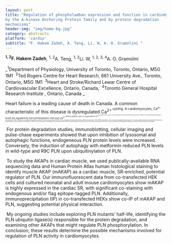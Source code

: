 ```yaml
---
layout: post
title: "Regulation of phospholamban expression and function in cardiomyocytes
by the A-kinase Anchoring Protein family and by protein degradation
mechanisms"
header-img: "img/home-bg.jpg"
category: abstracts
platform: 'cardio'
subtitle: "F. Hakem Zadeh, A. Teng, Li. W, A. O. Gramolini "
---
```

**<sup>1, 2</sup>F. Hakem Zadeh**, <sup>1, 2</sup>A. Teng, <sup>1, 2</sup>Li. W,
<sup>1, 2, 3, 4</sup>A. O. Gramolini 

_<sup>1</sup>Department of Physiology, University of Toronto, Toronto, Ontario,
M5G 1M1 
<sup>2</sup>Ted Rogers Centre for Heart Research, 661 University Ave., Toronto,
Ontario, M5G 1M1 
<sup>3</sup>Heart and Stroke/Richard Lewar Centre of Cardiovascular Excellence,
Ontario, Canada, 
<sup>4</sup>Toronto General Hospital Research Institute , Ontario, Canada _

Heart failure is a leading cause of death in Canada. A common
characteristic of this disease is dysregulated Ca<sup>2+<sup> cycling. In
cardiomyocytes, Ca<sup>2+<sup> levels are regulated by Sarco(endo)plasmic
reticulum Ca<sup>2+<sup>-ATPase (SERCA), which is responsible for Ca<sup>2+<sup> uptake
from the cytosol into the sarcoplasmic reticulum (SR) following
contraction. SERCA is reversibly inhibited by binding of Phospholamban
(PLN). PLN inhibition is regulated through phosphorylation of Ser16 by
protein kinase A (PKA). We have identified and characterized 3 human PLN
genetic mutations – R9C, R14Del, and L39stop – were associated with
dilated cardiomyopathy. Our studies revealed that these mutants exhibit
altered protein phosphorylation, protein stabilities and localization.
Therefore, we are interested in investigating the mechanisms by which
PLN is phosphorylated, with specific focus on A-kinase anchoring
proteins (AKAPs), as well as exploring the PLN degradation pathways, and
how PLN mutants alter these pathways.  

 For protein degradation studies, immunoblotting, cellular imaging and
pulse-chase experiments showed that upon inhibition of lysosomal and
autophagic functions, endogeneous PLN protein levels were increased.
Conversely, the induction of autophagy with metformin reduced PLN levels
in wild-type and R9C PLN upon ubiquitinylation of PLN.   

 To study the AKAPs in cardiac muscle, we used publically-available RNA
sequencing data and Human Protein Atlas human histological staining to
identify muscle AKAP (mAKAP) as a cardiac muscle, SR-enriched, potential
regulator of PLN. Our immunofluorescent data from co-transfected HEK
cells and cultured neonatal and adult mouse cardiomyocytes show mAKAP is
highly expressed in the cardiac SR, with significant co-staining with
endogenous and/or flag epitope-tagged PLN. Additionally,
immunoprecipitation (IP) in co-transfected HEKs show co-IP of mAKAP and
PLN, suggesting potential physical interaction. 

 My ongoing studies include exploring PLN mutants’ half-life,
identifying the PLN ubiquitin ligase(s) responsible for the protein
degradation, and examining other AKAPs that might regulate PLN
phosphorylation. In conclusion, these results determine the possible
mechanisms involved for regulation of PLN activity in cardiomyocytes.  
